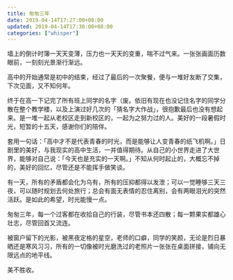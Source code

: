 ```yaml
---
title: 匆匆三年
date: 2019-04-14T17:27:00+08:00
updated: 2019-04-14T17:30:00+08:00
categories: ["whisper"]
---
```


墙上的倒计时簿一天天变薄，压力也一天天的变重，喘不过气来。一张张画面历数眼前，一刻刻光景渐行渐远。<!--more-->

高中的开始通常是初中的结束，经过了最后的一次聚餐，便与一堆好友断了交集，下次见面，又不知何年。

终于在高一下记完了所有班上同学的名字（废。依旧有现在也没记住名字的同学分散在整个教学楼，以及上演过好几次的「猜名字大作战」，很抱歉最后也没有想起来。是一堆一起从老校区走到新校区的，一起为之努力过的人。美好的一段暑假时光，短暂的十五天，感谢你们的陪伴。

套用一句话：「高中才不是代表青春的时光，而是能够让人变青春的纸飞机啊。」日剧里的美好，与我现实的高中生活，一并值得期待。从自己的小世界走进了大世界，能够对自己说：「今天也是充实的一天啊。」不知从何时起止的，大概忘不掉的，美好的回忆，尽管还是不能挥手做笑谈。

有一天，所有的矛盾都会化为乌有，所有的压抑都得以发泄；可以一觉睡够三天三夜，可以随时规划去何处旅行；总会有面无表情的忍住离别，会有两眼泪光的突然活跃。是如此的希望，时光能慢一点。

匆匆三年，每一个过客都在收拾自己的行装，尽管书本还四散；每一颗果实都雄心壮志，尽管回首又流连。

被窗户留下的光影，被黑夜定格的星空，老师的口癖，同学的笑颜，无论是烈日暴晒还是寒风习习，所有的一切像被时光磨洗过的老照片一张张在桌面拼接，铺向无限远点的地平线。

美不胜收。